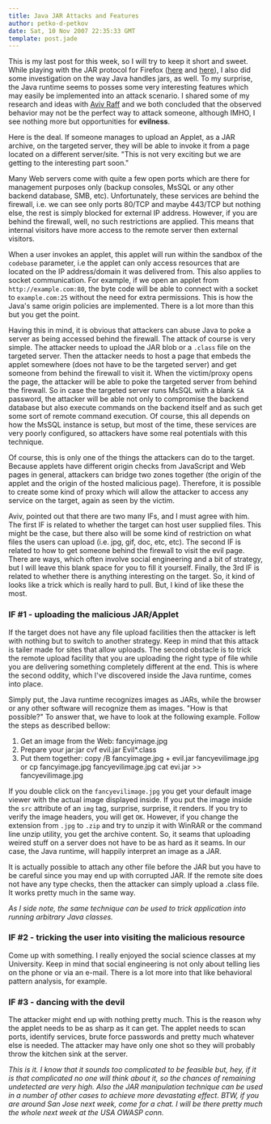 ```yaml
---
title: Java JAR Attacks and Features
author: petko-d-petkov
date: Sat, 10 Nov 2007 22:35:33 GMT
template: post.jade
---
```


This is my last post for this week, so I will try to keep it short and sweet. While playing with the JAR protocol for Firefox ([here](/blog/web-mayhem-firefoxs-jar-protocol-issues) and [here](/blog/severe-xss-in-google-and-others-due-to-the-jar-protocol-issues)), I also did some investigation on the way Java handles jars, as well. To my surprise, the Java runtime seems to posses some very interesting features which may easily be implemented into an attack scenario. I shared some of my research and ideas with [Aviv Raff](http://aviv.raffon.net/) and we both concluded that the observed behavior may not be the perfect way to attack someone, although IMHO, I see nothing more but opportunities for **evilness**.

Here is the deal. If someone manages to upload an Applet, as a JAR archive, on the targeted server, they will be able to invoke it from a page located on a different server/site. "This is not very exciting but we are getting to the interesting part soon."

Many Web servers come with quite a few open ports which are there for management purposes only (backup consoles, MsSQL or any other backend database, SMB, etc). Unfortunately, these services are behind the firewall, i.e. we can see only ports 80/TCP and maybe 443/TCP but nothing else, the rest is simply blocked for external IP address. However, if you are behind the firewall, well, no such restrictions are applied. This means that internal visitors have more access to the remote server then external visitors.

When a user invokes an applet, this applet will run within the sandbox of the `codebase` parameter, i.e the applet can only access resources that are located on the IP address/domain it was delivered from. This also applies to socket communication. For example, if we open an applet from `http://example.com:80`, the byte code will be able to connect with a socket to `example.com:25` without the need for extra permissions. This is how the Java's same origin policies are implemented. There is a lot more than this but you get the point.

Having this in mind, it is obvious that attackers can abuse Java to poke a server as being accessed behind the firewall. The attack of course is very simple. The attacker needs to upload the JAR blob or a `.class` file on the targeted server. Then the attacker needs to host a page that embeds the applet somewhere (does not have to be the targeted server) and get someone from behind the firewall to visit it. When the victim/proxy opens the page, the attacker will be able to poke the targeted server from behind the firewall. So in case the targeted server runs MsSQL with a blank `SA` password, the attacker will be able not only to compromise the backend database but also execute commands on the backend itself and as such get some sort of remote command execution. Of course, this all depends on how the MsSQL instance is setup, but most of the time, these services are very poorly configured, so attackers have some real potentials with this technique.

Of course, this is only one of the things the attackers can do to the target. Because applets have different origin checks from JavaScript and Web pages in general, attackers can bridge two zones together (the origin of the applet and the origin of the hosted malicious page). Therefore, it is possible to create some kind of proxy which will allow the attacker to access any service on the target, again as seen by the victim.

Aviv, pointed out that there are two many IFs, and I must agree with him. The first IF is related to whether the target can host user supplied files. This might be the case, but there also will be some kind of restriction on what files the users can upload (i.e. jpg, gif, doc, etc, etc). The second IF is related to how to get someone behind the firewall to visit the evil page. There are ways, which often involve social engineering and a bit of strategy, but I will leave this blank space for you to fill it yourself. Finally, the 3rd IF is related to whether there is anything interesting on the target. So, it kind of looks like a trick which is really hard to pull. But, I kind of like these the most.

### IF #1 - uploading the malicious JAR/Applet

If the target does not have any file upload facilities then the attacker is left with nothing but to switch to another strategy. Keep in mind that this attack is tailer made for sites that allow uploads. The second obstacle is to trick the remote upload facility that you are uploading the right type of file while you are delivering something completely different at the end. This is where the second oddity, which I've discovered inside the Java runtime, comes into place.

Simply put, the Java runtime recognizes images as JARs, while the browser or any other software will recognize them as images. "How is that possible?" To answer that, we have to look at the following example. Follow the steps as described bellow:

1.  Get an image from the Web:
        fancyimage.jpg
2.  Prepare your jar:jar cvf evil.jar Evil*.class
3.  Put them together: copy /B fancyimage.jpg + evil.jar fancyevilimage.jpg or cp fancyimage.jpg fancyevilimage.jpg
    cat evi.jar >> fancyevilimage.jpg

If you double click on the `fancyevilimage.jpg` you get your default image viewer with the actual image displayed inside. If you put the image inside the `src` attribute of an `img` tag, surprise, surprise, it renders. If you try to verify the image headers, you will get `OK`. However, if you change the extension from `.jpg` to `.zip` and try to unzip it with WinRAR or the command line unzip utility, you get the archive content. So, it seams that uploading weired stuff on a server does not have to be as hard as it seams. In our case, the Java runtime, will happily interpret an image as a JAR.

It is actually possible to attach any other file before the JAR but you have to be careful since you may end up with corrupted JAR. If the remote site does not have any type checks, then the attacker can simply upload a <a>.class</a> file. It works pretty much in the same way.

_As I side note, the same technique can be used to trick application into running arbitrary Java classes._

### IF #2 - tricking the user into visiting the malicious resource

Come up with something. I really enjoyed the social science classes at my University. Keep in mind that social engineering is not only about telling lies on the phone or via an e-mail. There is a lot more into that like behavioral pattern analysis, for example.

### IF #3 - dancing with the devil

The attacker might end up with nothing pretty much. This is the reason why the applet needs to be as sharp as it can get. The applet needs to scan ports, identify services, brute force passwords and pretty much whatever else is needed. The attacker may have only one shot so they will probably throw the kitchen sink at the server.

_This is it. I know that it sounds too complicated to be feasible but, hey, if it is that complicated no one will think about it, so the chances of remaining undetected are very high. Also the JAR manipulation technique can be used in a number of other cases to achieve more devastating effect. BTW, if you are around San Jose next week, come for a chat. I will be there pretty much the whole next week at the USA OWASP conn._
